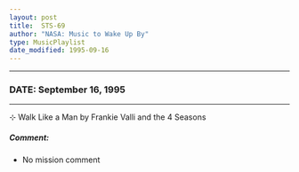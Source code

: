 ```yaml
---
layout: post
title:  STS-69
author: "NASA: Music to Wake Up By"
type: MusicPlaylist
date_modified: 1995-09-16
---
```


----
### DATE: September 16, 1995
----
⊹ Walk Like a Man by Frankie Valli and the 4 Seasons

##### Comment:
* No mission comment

